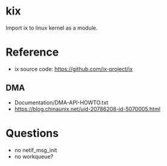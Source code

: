 # kix
Import ix to linux kernel as a module.

# Reference
- ix source code: https://github.com/ix-project/ix

## DMA
- Documentation/DMA-API-HOWTO.txt
- https://blog.chinaunix.net/uid-20786208-id-5070005.html

# Questions
- no netif_msg_init
- no workqueue?